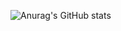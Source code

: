 ![Anurag's GitHub stats](https://github-readme-stats.vercel.app/api?username=scorevictim&show_icons=true&theme=radical)
